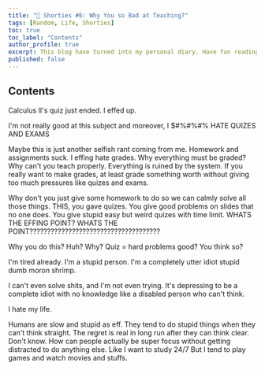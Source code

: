 ```yaml
---
title: "💙 Shorties #6: Why You so Bad at Teaching?"
tags: [Random, Life, Shorties]
toc: true
toc_label: "Contents"
author_profile: true
excerpt: This blog have turned into my personal diary. Have fun reading these! 🐸
published: false
---
```


## Contents

Calculus II's quiz just ended. I effed up.

I'm not really good at this subject and moreover, I $#%#%#% HATE QUIZES AND EXAMS

Maybe this is just another selfish rant coming from me. Homework and assignments suck. I effing hate grades. Why everything must be graded? Why can't you teach properly. Everything is ruined by the system. If you really want to make grades, at least grade something worth without giving too much pressures like quizes and exams.

Why don't you just give some homework to do so we can calmly solve all those things. THIS, you gave quizes. You give good problems on slides that no one does. You give stupid easy but weird quizes with time limit. WHATS THE EFFING POINT? WHATS THE POINT?????????????????????????????????????

Why you do this? Huh? Why? Quiz = hard problems good? You think so?

I'm tired already. I'm a stupid person. I'm a completely utter idiot stupid dumb moron shrimp.

I can't even solve shits, and I'm not even trying. It's depressing to be a complete idiot with no knowledge like a disabled person who can't think.

I hate my life.

Humans are slow and stupid as eff. They tend to do stupid things when they can't think straight. The regret is real in long run after they can think clear. Don't know. How can people actually be super focus without getting distracted to do anything else. Like I want to study 24/7 But I tend to play games and watch movies and stuffs.
